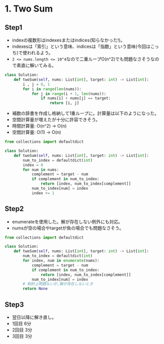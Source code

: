 # 1. Two Sum

## Step1

- indexの複数形はindexesまたはindices(知らなかった!)。
- indexesは「索引」という意味、indicesは「指数」という意味(今回はこっち)で使われるよう。
- `2 <= nums.length <= 10^4`なので二重ループO(n^2)でも問題なさそうなので素直に解いてみる。

```python
class Solution:
    def twoSum(self, nums: List[int], target: int) -> List[int]:
        i , j = 0, 1
        for i in range(len(nums)):
            for j in range(i + 1, len(nums)):
                if nums[i] + nums[j] == target:
                    return [i, j]
```

- 補数の辞書を作成し格納して1重ループに。計算量は以下のようになった。
- 空間計算量が増えたが十分に許容できそう。
- 時間計算量: O(n^2) -> O(n)
- 空間計算量: O(1) -> O(n)

```python
from collections import defaultdict

class Solution:
    def twoSum(self, nums: List[int], target: int) -> List[int]:
        num_to_index = defaultdict(int)
        index = 0
        for num in nums:
            complement = target - num
            if complement in num_to_index:
                return [index, num_to_index[complement]]
            num_to_index[num] = index
            index += 1
```

## Step2

- enumerateを使用した。解が存在しない例外にも対応。
- numsが空の場合やtargetが負の場合でも問題なさそう。

```python
from collections import defaultdict

class Solution:
    def twoSum(self, nums: List[int], target: int) -> List[int]:
        num_to_index = defaultdict(int)
        for index, num in enumerate(nums):
            complement = target - num
            if complement in num_to_index:
                return [index, num_to_index[complement]]
            num_to_index[num] = index
        # 制約上問題ないが,解が存在しないとき
        return None
```

## Step3

- 翌日以降に解き直し。
- 1回目 6分
- 2回目 3分
- 3回目 3分
